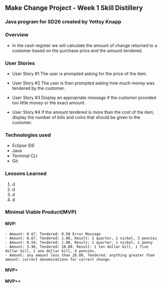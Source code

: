 ## Make Change Project - Week 1 Skill Distillery
### Java program for SD26 created by Yettsy Knapp

### Overview 
 - In the cash register we will calculate the amount of change returned to a customer based on the purchase price and the amount tendered.
 
### User Stories
- User Story #1
The user is prompted asking for the price of the item.

- User Story #2
The user is then prompted asking how much money was tendered by the customer.

- User Story #3
Display an appropriate message if the customer provided too little money or the exact amount.

- User Story #4
If the amount tendered is more than the cost of the item, display the number of bills and coins that should be given to the customer.

### Technologies used
- Eclipse IDE
- Java 
- Terminal CLI
- Git

### Lessons Learned
1. d
1. d
1. d
1. d

### Minimal Viable Product(MVP)
#### MVP: 
	- Amount: 0.67, Tendered: 0.50 Error Message
	- Amount: 0.67, Tendered: 1.00, Result: 1 quarter, 1 nickel, 3 pennies
	- Amount: 0.59, Tendered: 1.00, Result: 1 quarter, 1 nickel, 1 penny
	- Amount: 3.96, Tendered: 20.00, Result: 1 ten dollar bill, 1 five dollar bill, 1 one dollar bill, 4 pennies.
	- Amount: any amount less than 20.00, Tendered: anything greater than amount: correct denominations for correct change. 
#### MVP+
#### MVP++